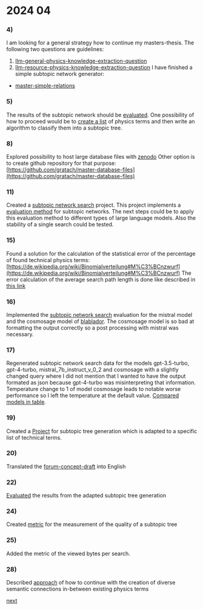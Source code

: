 # 2024 04

### 4)
I am looking for a general strategy how to continue my masters-thesis.
The following two questions are guidelines:
1) [llm-general-physics-knowledge-extraction-question](../../topics/physics/knowledge-representation/llm-general-physics-knowledge-extraction-question.md)
2) [llm-resource-physics-knowledge-extraction-question](../../topics/physics/knowledge-representation/llm-resource-physics-knowledge-extraction-question.md)
I have finished a simple subtopic network generator:
* [master-simple-relations](../../topics/code/projects/master-simple-relations.md) 
### 5)
The results of the subtopic network should be [evaluated](../../topics/physics/knowledge-representation/physics-subtopic-network-evaluation.md).
One possibility of how to proceed would be to [create a list](../../topics/data/knowledge/most-important-terms-of-topic-question.md) of physics terms and then write an algorithm to classify them into a subtopic tree.

### 8)
Explored possibility to host large database files with [zenodo](https://zenodo.org/uploads/10936027) Other option is to create github repository for that purpose: [https://github.com/gratach/master-database-files](https://github.com/gratach/master-database-files)

### 11)
Created a [subtopic network search](../../topics/code/projects/master-subtopic-network-search.md) project. This project implements a [evaluation method](../../topics/data/knowledge/subtopic-network-search-evaluation-method.md) for subtopic networks. The next steps could be to apply this evaluation method to different types of large language models. Also the stability of a single search could be tested.

### 15)
Found a solution for the calculation of the statistical error of the percentage of found technical physics terms: [https://de.wikipedia.org/wiki/Binomialverteilung#M%C3%BCnzwurf](https://de.wikipedia.org/wiki/Binomialverteilung#M%C3%BCnzwurf) The error calculation of the average search path length is done like described in [this link](https://www3.physik.uni-stuttgart.de/studium/praktika/ep/pdf_dateien/Allgemeines/Fehlerrechnung.pdf)

### 16)
Implemented the [subtopic network search](../../topics/code/projects/master-subtopic-network-search.md) evaluation for the mistral model and the cosmosage model of [blablador](https://helmholtz-blablador.fz-juelich.de/). The cosmosage model is so bad at formatting the output correctly so a post processing with mistral was necessary.

### 17)
Regenerated subtopic network search data for the models gpt-3.5-turbo, gpt-4-turbo, mistral_7b_instruct_v_0_2 and cosmosage with a slightly changed query where I did not mention that I wanted to have the output formated as json because gpt-4-turbo was misinterpreting that information. Temperature change to 1 of model cosmosage leads to notable worse performance so I left the temperature at the default value.
[Compared models in table](../../topics/master-thesis/evaluation/subtopic-network-search-model-comparison.md).

### 19)
Created a [Project](../../topics/code/projects/master-adapted-subtopic-tree-generation.md) for subtopic tree generation which is adapted to a specific list of technical terms.

### 20)
Translated the [forum-concept-draft](../../topics/graph/debate/forum-concept-draft.md) into English

### 22)
[Evaluated](physics-term-adapted-subtopic-tree-evaluation.md) the results from the adapted subtopic tree generation

### 24)
Created [metric](../../topics/master-thesis/evaluation/subtopic-tree-average-number-of-viewed-terms-per-search-evaluation.md) for the measurement of the quality of a subtopic tree 

### 25)
Added the metric of the viewed bytes per search.

### 28)
Described [approach](../../topics/master-thesis/approaches/diverse-connections-between-existing-topics.md) of how to continue with the creation of diverse semantic connections in-between existing physics terms

[next](2024-05.md)